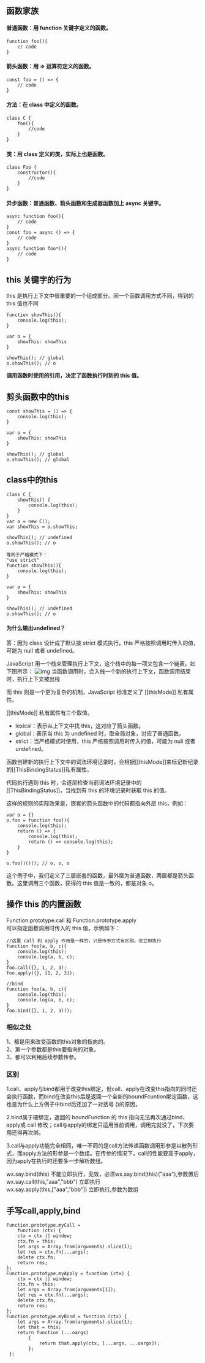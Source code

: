 ## 函数家族
#### 普通函数：用 function 关键字定义的函数。
```
function foo(){
    // code
}
```
#### 箭头函数：用 => 运算符定义的函数。
```
const foo = () => {
    // code
}
```
#### 方法：在 class 中定义的函数。
```
class C {
    foo(){
        //code
    }
}
```
#### 类：用 class 定义的类，实际上也是函数。
```
class Foo {
    constructor(){
        //code
    }
}
```
#### 异步函数：普通函数、箭头函数和生成器函数加上 async 关键字。
```
async function foo(){
    // code
}
const foo = async () => {
    // code
}
async function foo*(){
    // code
}
```
## this 关键字的行为
this 是执行上下文中很重要的一个组成部分。同一个函数调用方式不同，得到的 this 值也不同
```
function showThis(){
    console.log(this);
}

var o = {
    showThis: showThis
}

showThis(); // global
o.showThis(); // o
```
**调用函数时使用的引用，决定了函数执行时刻的 this 值。**

## 剪头函数中的this
```
const showThis = () => {
    console.log(this);
}

var o = {
    showThis: showThis
}

showThis(); // global
o.showThis(); // global
```
## class中的this
```
class C {
    showThis() {
        console.log(this);
    }
}
var o = new C();
var showThis = o.showThis;

showThis(); // undefined
o.showThis(); // o

等同于严格模式下：
"use strict"
function showThis(){
    console.log(this);
}

var o = {
    showThis: showThis
}

showThis(); // undefined
o.showThis(); // o
```
#### 为什么输出undefined？
答：因为 class 设计成了默认按 strict 模式执行，this 严格按照调用时传入的值，可能为 null 或者 undefined。

JavaScript 用一个栈来管理执行上下文，这个栈中的每一项又包含一个链表。如下图所示：
![img](https://static001.geekbang.org/resource/image/e8/31/e8d8e96c983a832eb646d6c17ff3df31.jpg)
当函数调用时，会入栈一个新的执行上下文，函数调用结束时，执行上下文被出栈

而 this 则是一个更为复杂的机制，JavaScript 标准定义了 [[thisMode]] 私有属性。

[[thisMode]] 私有属性有三个取值。
* lexical：表示从上下文中找 this，这对应了箭头函数。
* global：表示当 this 为 undefined 时，取全局对象，对应了普通函数。
* strict：当严格模式时使用，this 严格按照调用时传入的值，可能为 null 或者 undefined。

函数创建新的执行上下文中的词法环境记录时，会根据[[thisMode]]来标记新纪录的[[ThisBindingStatus]]私有属性。

代码执行遇到 this 时，会逐层检查当前词法环境记录中的[[ThisBindingStatus]]，当找到有 this 的环境记录时获取 this 的值。

这样的规则的实际效果是，嵌套的箭头函数中的代码都指向外层 this，例如：
```
var o = {}
o.foo = function foo(){
    console.log(this);
    return () => {
        console.log(this);
        return () => console.log(this);
    }
}

o.foo()()(); // o, o, o
```
这个例子中，我们定义了三层嵌套的函数，最外层为普通函数，两层都是箭头函数。这里调用三个函数，获得的 this 值是一致的，都是对象 o。

## 操作 this 的内置函数
Function.prototype.call 和 Function.prototype.apply <br/>
可以指定函数调用时传入的 this 值，示例如下：
```
//这里 call 和 apply 作用是一样的，只是传参方式有区别。会立即执行
function foo(a, b, c){
    console.log(this);
    console.log(a, b, c);
}
foo.call({}, 1, 2, 3);
foo.apply({}, [1, 2, 3]);

//bind
function foo(a, b, c){
    console.log(this);
    console.log(a, b, c);
}
foo.bind({}, 1, 2, 3)();
```
### 相似之处
1、都是用来改变函数的this对象的指向的。<br/>
2、第一个参数都是this要指向的对象。<br/>
3、都可以利用后续参数传参。

### 区别
1.call、apply与bind都用于改变this绑定，但call、apply在改变this指向的同时还会执行函数，而bind在改变this后是返回一个全新的boundFcuntion绑定函数，这也是为什么上方例子中bind后还加了一对括号 ()的原因。

2.bind属于硬绑定，返回的 boundFunction 的 this 指向无法再次通过bind、apply或 call 修改；call与apply的绑定只适用当前调用，调用完就没了，下次要用还得再次绑。

3.call与apply功能完全相同，唯一不同的是call方法传递函数调用形参是以散列形式，而apply方法的形参是一个数组。在传参的情况下，call的性能要高于apply，因为apply在执行时还要多一步解析数组。

wx.say.bind(this)   不能立即执行，无效，必须wx.say.bind(this)("aaa"),参数置后<br/>
wx.say.call(this,"aaa","bbb")   立即执行<br/>
wx.say.apply(this,["aaa","bbb"])   立即执行,参数为数组

## 手写call,apply,bind
```
Function.prototype.myCall = 
    function (ctx) { 
    ctx = ctx || window; 
    ctx.fn = this; 
    let args = Array.from(arguments).slice(1); 
    let res = ctx.fn(...args); 
    delete ctx.fn; 
    return res;
}; 
Function.prototype.myApply = function (ctx) { 
    ctx = ctx || window; 
    ctx.fn = this; 
    let args = Array.from(arguments[1]); 
    let res = ctx.fn(...args); 
    delete ctx.fn; 
    return res; 
};
Function.prototype.myBind = function (ctx) { 
    let args = Array.from(arguments).slice(1); 
    let that = this; 
    return function (...oargs) 
        { 
            return that.apply(ctx, [...args, ...oargs]); 
        };
 };
```
